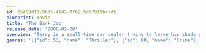```yaml
---
id: 65409d11-9bd5-41d2-9f62-5db7919bc3d5
blueprint: movie
title: 'The Bank Job'
release_date: '2008-02-28'
overview: "Terry is a small-time car dealer trying to leave his shady past behind and start a family. Martine is a beautiful model from Terry's old neighbourhood who knows that Terry is no angel. When Martine proposes a foolproof plan to rob a bank, Terry recognises the danger but realises this may be the opportunity of a lifetime. As the resourceful band of thieves burrows its way into a safe-deposit vault at a Lloyds Bank, they quickly realise that, besides millions in riches, the boxes also contain secrets that implicate everyone from London's most notorious underworld gangsters to powerful government figures, and even the Royal Family. Although the heist makes headlines throughout Britain for several days, a government gag order eventually brings all reporting of the case to an immediate halt."
genres: '[{"id": 53, "name": "Thriller"}, {"id": 80, "name": "Crime"}, {"id": 18, "name": "Drama"}]'
---
```

